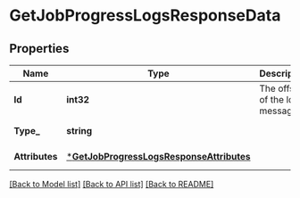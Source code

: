 # GetJobProgressLogsResponseData

## Properties
Name | Type | Description | Notes
------------ | ------------- | ------------- | -------------
**Id** | **int32** | The offset of the log message. | [default to null]
**Type_** | **string** |  | [default to null]
**Attributes** | [***GetJobProgressLogsResponseAttributes**](getJobProgressLogsResponse_attributes.md) |  | [default to null]

[[Back to Model list]](../README.md#documentation-for-models) [[Back to API list]](../README.md#documentation-for-api-endpoints) [[Back to README]](../README.md)

